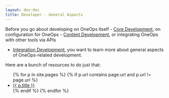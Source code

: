 ```yaml
---
layout: dev-doc
title: Developer - General Aspects
---
```


Before you go about developing on OneOps itself - [Core Development](../core-development/index.html), on configuration 
for OneOps - [Content Development](../content-development/index.html), or integrating OneOps with other tools via APIs
- [Integration Development](../integration-development/index.html), you want to learn more about general aspects of
OneOps-related development. 

Here are a bunch of resources to do just that:

<ul>
{% for p in site.pages %}
{% if p.url contains page.url and p.url != page.url %}
  <li><a href="{{ p.url }}">{{ p.title }}</a></li>
{% endif %}
{% endfor %}
</ul>